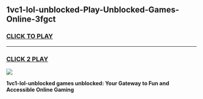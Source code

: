 
## 1vc1-lol-unblocked-Play-Unblocked-Games-Online-3fgct
<h3>
<a href="https://premium76.site?title=1vc1-lol-unblocked&ref=25A">CLICK TO PLAY</a></h3>
<hr>

<h3>
<a href="https://premium76.site?title=1vc1-lol-unblocked&ref=25A">CLICK 2 PLAY</a>
  
</h3>

<a href="https://premium76.site?title=1vc1-lol-unblocked&ref=25A"><img src="https://clearcache.store/games.png"></a>


**1vc1-lol-unblocked games unblocked: Your Gateway to Fun and Accessible Online Gaming**
